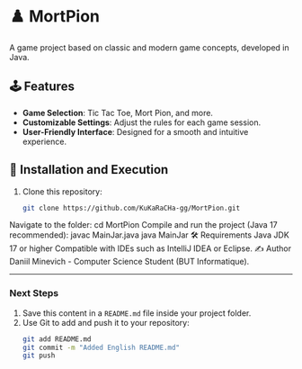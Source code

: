 # ♟️ MortPion
A game project based on classic and modern game concepts, developed in Java.

## 🕹️ Features
- **Game Selection**: Tic Tac Toe, Mort Pion, and more.
- **Customizable Settings**: Adjust the rules for each game session.
- **User-Friendly Interface**: Designed for a smooth and intuitive experience.

## 🚀 Installation and Execution
1. Clone this repository:
   ```bash
   git clone https://github.com/KuKaRaCHa-gg/MortPion.git
Navigate to the folder:
cd MortPion
Compile and run the project (Java 17 recommended):
javac MainJar.java
java MainJar
🛠️ Requirements
Java JDK 17 or higher
Compatible with IDEs such as IntelliJ IDEA or Eclipse.
✍️ Author
Daniil Minevich - Computer Science Student (BUT Informatique).


---

### **Next Steps**
1. Save this content in a `README.md` file inside your project folder.
2. Use Git to add and push it to your repository:
   ```bash
   git add README.md
   git commit -m "Added English README.md"
   git push
